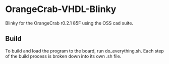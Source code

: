 # OrangeCrab-VHDL-Blinky

Blinky for the OrangeCrab r0.2.1 85F using the OSS cad suite.

## Build

To build and load the program to the board, run do_everything.sh. Each step of the build process is broken down into its own .sh file. 
